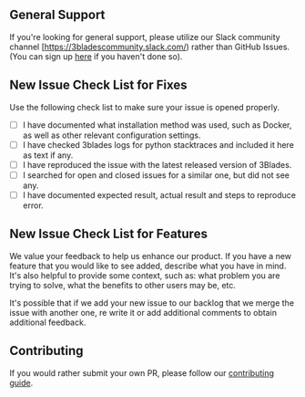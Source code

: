 ## General Support

If you're looking for general support, please utilize our Slack community channel [https://3bladescommunity.slack.com/) rather than GitHub Issues. (You can sign up [here](https://slackin-pypmyuhqds.now.sh/) if you haven't done so).

## New Issue Check List for Fixes

Use the following check list to make sure your issue is opened properly.

- [ ] I have documented what installation method was used, such as Docker, as well as other relevant configuration settings.
- [ ] I have checked 3blades logs for python stacktraces and included it here as text if any.
- [ ] I have reproduced the issue with the latest released version of 3Blades.
- [ ] I searched for open and closed issues for a similar one, but did not see any.
- [ ] I have documented expected result, actual result and steps to reproduce error.

## New Issue Check List for Features

We value your feedback to help us enhance our product. If you have a new feature that you would like to see added, describe what you have in mind. It's also helpful to provide some context, such as: what problem you are trying to solve, what the benefits to other users may be, etc.

It's possible that if we add your new issue to our backlog that we merge the issue with another one, re write it or add additional comments to obtain additional feedback.

## Contributing

If you would rather submit your own PR, please follow our [contributing guide](./CONTRIBUTING.md).

